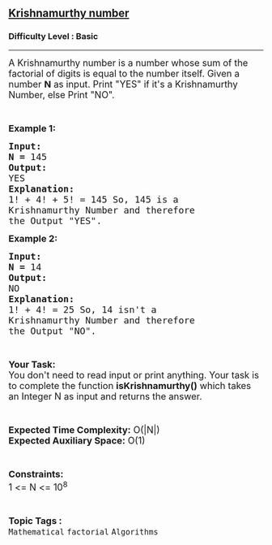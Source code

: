<h2><a href="https://www.geeksforgeeks.org/problems/krishnamurthy-number1323/1?itm_source=geeksforgeeks&itm_medium=article&itm_campaign=bottom_sticky_on_article">Krishnamurthy number</a></h2><h3>Difficulty Level : Basic</h3><hr><div class="problems_problem_content__Xm_eO"><p><span style="font-size:18px">A Krishnamurthy number is a number whose sum of the factorial of digits is equal to the number itself. Given a number <strong>N</strong> as input. Print "YES" if it's a Krishnamurthy Number, else Print "NO".</span></p>

<p>&nbsp;</p>

<p><span style="font-size:18px"><strong>Example 1:<strong> </strong></strong></span></p>

<pre><span style="font-size:18px"><strong>Input:</strong></span>
<span style="font-size:18px"><strong>N = </strong>145</span>
<span style="font-size:18px"><strong>Output:</strong></span>
<span style="font-size:18px">YES</span>
<span style="font-size:18px"><strong>Explanation:</strong></span>
<span style="font-size:18px">1! + 4! + 5! = 145 So, 145 is a 
Krishnamurthy Number and therefore 
the Output "YES".</span></pre>

<p><span style="font-size:18px"><strong>Example 2:<strong> </strong></strong></span></p>

<pre><span style="font-size:18px"><strong>Input:</strong></span>
<span style="font-size:18px"><strong>N = </strong>14</span>
<span style="font-size:18px"><strong>Output:</strong></span>
<span style="font-size:18px">NO</span>
<span style="font-size:18px"><strong>Explanation:</strong></span>
<span style="font-size:18px">1! + 4! = 25 So, 14 isn't a 
Krishnamurthy Number and therefore 
the Output "NO".</span></pre>

<p>&nbsp;</p>

<p><span style="font-size:18px"><strong>Your Task:</strong><br>
You don't need to read input or print anything. Your task is to complete the function <strong>isKrishnamurthy()</strong> which takes an Integer N as input and returns the answer.</span></p>

<p>&nbsp;</p>

<p><span style="font-size:18px"><strong>Expected Time Complexity:</strong> O(|N|)<br>
<strong>Expected Auxiliary Space:</strong> O(1)</span></p>

<p>&nbsp;</p>

<p><span style="font-size:18px"><strong>Constraints:</strong></span><br>
<span style="font-size:18px">1 &lt;= N &lt;= 10<sup>8</sup></span></p>
</div><br><p><span style=font-size:18px><strong>Topic Tags : </strong><br><code>Mathematical</code>&nbsp;<code>factorial</code>&nbsp;<code>Algorithms</code>&nbsp;